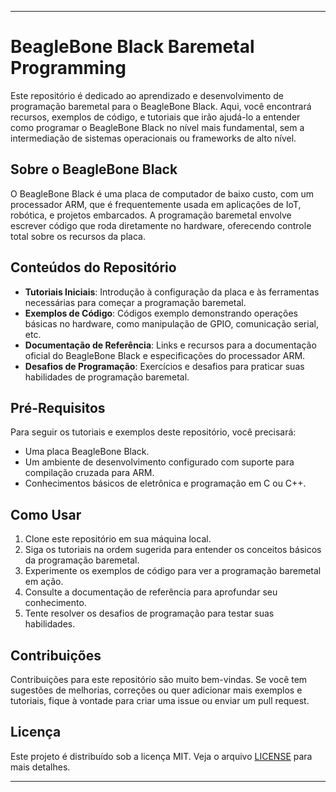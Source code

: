 

---

# BeagleBone Black Baremetal Programming

Este repositório é dedicado ao aprendizado e desenvolvimento de programação baremetal para o BeagleBone Black. Aqui, você encontrará recursos, exemplos de código, e tutoriais que irão ajudá-lo a entender como programar o BeagleBone Black no nível mais fundamental, sem a intermediação de sistemas operacionais ou frameworks de alto nível.

## Sobre o BeagleBone Black

O BeagleBone Black é uma placa de computador de baixo custo, com um processador ARM, que é frequentemente usada em aplicações de IoT, robótica, e projetos embarcados. A programação baremetal envolve escrever código que roda diretamente no hardware, oferecendo controle total sobre os recursos da placa.

## Conteúdos do Repositório

- **Tutoriais Iniciais**: Introdução à configuração da placa e às ferramentas necessárias para começar a programação baremetal.
- **Exemplos de Código**: Códigos exemplo demonstrando operações básicas no hardware, como manipulação de GPIO, comunicação serial, etc.
- **Documentação de Referência**: Links e recursos para a documentação oficial do BeagleBone Black e especificações do processador ARM.
- **Desafios de Programação**: Exercícios e desafios para praticar suas habilidades de programação baremetal.

## Pré-Requisitos

Para seguir os tutoriais e exemplos deste repositório, você precisará:

- Uma placa BeagleBone Black.
- Um ambiente de desenvolvimento configurado com suporte para compilação cruzada para ARM.
- Conhecimentos básicos de eletrônica e programação em C ou C++.

## Como Usar

1. Clone este repositório em sua máquina local.
2. Siga os tutoriais na ordem sugerida para entender os conceitos básicos da programação baremetal.
3. Experimente os exemplos de código para ver a programação baremetal em ação.
4. Consulte a documentação de referência para aprofundar seu conhecimento.
5. Tente resolver os desafios de programação para testar suas habilidades.

## Contribuições

Contribuições para este repositório são muito bem-vindas. Se você tem sugestões de melhorias, correções ou quer adicionar mais exemplos e tutoriais, fique à vontade para criar uma issue ou enviar um pull request.

## Licença

Este projeto é distribuído sob a licença MIT. Veja o arquivo [LICENSE](LICENSE) para mais detalhes.

---

